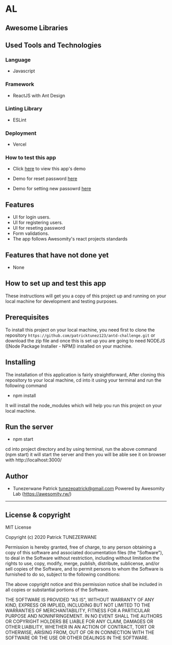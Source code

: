 # AL
Awesome Libraries
-------------------

## Used Tools and Technologies

### Language

- Javascript

### Framework

- ReactJS with Ant Design

### Linting Library

- ESLint

### Deployment

- Vercel

### How to test this app

- Click [here](https://awesome-libraries-9aq3sabzm.vercel.app/) to view this app's demo
- Demo for reset password [here](https://awesome-libraries-9aq3sabzm.vercel.app/reset-password)

- Demo for setting new passowrd [here](https://awesome-libraries-9aq3sabzm.vercel.app/new-password/token=eyJhbGciOiJIUzI1NiIsInR5cCI6IkpXVCJ9.eyJlbWFpbCI6ImtpbWVueWlrZXZpbkBhd2Vzb21pdHkucnciLCJpYXQiOjE2MDMyNzgxMTcsImV4cCI6MTYwMzI4MTcxN30.BzIofQYnxILpERKv7inFTggNI1GvBKaH4QUz-VjYfZU)

## Features

- UI for login users.
- UI for registering users.
- UI for reseting password
- Form validations.
- The app follows Awesomity's react projects standards

## Features that have not done yet

- None

## How to set up and test this app

These instructions will get you a copy of this project up and running on your local machine for development and testing purposes.

## Prerequisites

To install this project on your local machine, you need first to clone the repository ```https://github.com/patricktunez123/antd-challenge.git``` or download the zip file and once this is set up you are going to need NODEJS ([Node Package Installer - NPM]) installed on your machine.

## Installing

The installation of this application is fairly straightforward, After cloning this repository to your local machine, cd into it using your terminal and run the following command

- npm install

It will install the node_modules which will help you run this project on your local machine.

## Run the server

- npm start

cd into project directory and by using terminal, run the above command (npm start) it will start the server and then you will be able see it on browser with http://localhost:3000/

## Author

- Tunezerwane Patrick <tunezepatrick@gmail.com> Powered by Awesomity Lab (https://awesomity.rw/)

---

## License & copyright
MIT License

Copyright (c) 2020 Patrick TUNEZERWANE

Permission is hereby granted, free of charge, to any person obtaining a copy
of this software and associated documentation files (the "Software"), to deal
in the Software without restriction, including without limitation the rights
to use, copy, modify, merge, publish, distribute, sublicense, and/or sell
copies of the Software, and to permit persons to whom the Software is
furnished to do so, subject to the following conditions:

The above copyright notice and this permission notice shall be included in all
copies or substantial portions of the Software.

THE SOFTWARE IS PROVIDED "AS IS", WITHOUT WARRANTY OF ANY KIND, EXPRESS OR
IMPLIED, INCLUDING BUT NOT LIMITED TO THE WARRANTIES OF MERCHANTABILITY,
FITNESS FOR A PARTICULAR PURPOSE AND NONINFRINGEMENT. IN NO EVENT SHALL THE
AUTHORS OR COPYRIGHT HOLDERS BE LIABLE FOR ANY CLAIM, DAMAGES OR OTHER
LIABILITY, WHETHER IN AN ACTION OF CONTRACT, TORT OR OTHERWISE, ARISING FROM,
OUT OF OR IN CONNECTION WITH THE SOFTWARE OR THE USE OR OTHER DEALINGS IN THE
SOFTWARE.